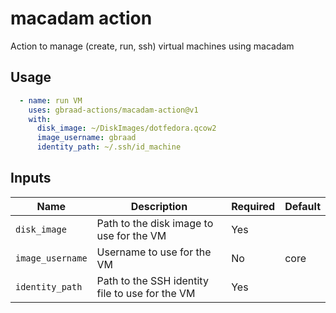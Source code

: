 macadam action
==============

Action to manage (create, run, ssh) virtual machines using macadam

## Usage
```yaml
  - name: run VM
    uses: gbraad-actions/macadam-action@v1
    with:
      disk_image: ~/DiskImages/dotfedora.qcow2
      image_username: gbraad
      identity_path: ~/.ssh/id_machine
```

## Inputs
| Name            | Description                                                                 | Required | Default          |
|-----------------|-----------------------------------------------------------------------------|----------|------------------|
| `disk_image`    | Path to the disk image to use for the VM                                    | Yes      |                  |
| `image_username`| Username to use for the VM                                                   | No      | core                 |
| `identity_path` | Path to the SSH identity file to use for the VM                             | Yes       |                     |

